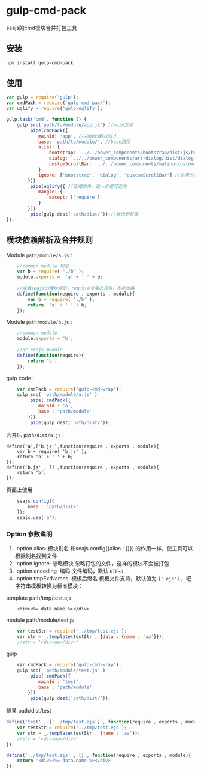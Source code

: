 # gulp-cmd-pack
seajs的cmd模块合并打包工具


## 安装

```bash
npm install gulp-cmd-pack
```

## 使用

```javascript
var gulp = require('gulp');
var cmdPack = require('gulp-cmd-pack');
var uglify = require('gulp-uglify');

gulp.task('cmd', function () {
    gulp.src('path/to/module/app.js') //main文件
        .pipe(cmdPack({
            mainId: 'app', //初始化模块的id
            base: 'path/to/module/', //base路径
            alias: {
                bootstrap: '../../bower_components/bootstrap/dist/js/bootstrap.min.js',
                dialog: '../../bower_components/art-dialog/dist/dialog-plus-min.js',
                customScrollBar: '../../bower_components/malihu-custom-scrollbar-plugin/jquery.mCustomScrollbar.min.js'
            },
            ignore: ['bootstrap', 'dialog', 'customScrollBar'] //这里的模块将不会打包进去
        }))
        .pipe(uglify({ //压缩文件，这一步是可选的
            mangle: {
                except: ['require']
            }
        }))
        .pipe(gulp.dest('path/dist/'));//输出到目录
});
```

## 模块依赖解析及合并规则

Module `path/module/a.js` :

```js
    //common module 规范
    var b = require( './b' );
    module.exports =  'a' + ' ' + b;
    
    //或者seajs的模块规范，require变量必须有，不能省略
    define(function(require , exports , module){
        var b = require( './b' );
        return  'a' + ' ' + b;
    });
```

Module `path/module/b.js` :

```js
    //common module
    module.exports = 'b';
    
    //or seajs module
    define(function(require){
        return 'b';
    });
```

gulp code :

```js
    var cmdPack = require('gulp-cmd-wrap');
    gulp.src( 'path/module/a.js' )
        .pipe( cmdPack({
            mainId : 'a',
            base : 'path/module'
        }))
        .pipe(gulp.dest('path/dist/'));
```

合并后 `path/dist/a.js` :

```
define('a',['b.js'],function(require , exports , module){
    var b = require( 'b.js' );
    return 'a' + ' ' + b;
});
define('b.js' , [] ,function(require , exports , module){
    return 'b';
});
```

页面上使用
```js
    seajs.config({
        base : 'path/dist/'
    });
    seajs.use('a');
```

### Option 参数说明
1. ·option.alias·  模块别名
    和seajs.config({alias : {}}) 的作用一样，使工具可以根据别名找到文件
2. ·option.ignore·  忽略模块
    忽略打包的文件，这样的模块不会被打包
3. ·option.encoding·  编码
    文件编码，默认 `UTF-8`
4. ·option.tmpExtNames·  模板后缀名
    模板文件支持，默认值为 `['.ejs']` ，吧字符串模板转换为标准模块：

template path/tmp/test.ejs
```
    <div><%= data.name %></div>
```

module path/module/test.js
```js
    var testStr = require('../tmp/test.ejs');
    var str = _.template(testStr , {data : {name : 'aa'}});
    //str = '<div>aa</div>'
```

gulp
```js
    var cmdPack = require('gulp-cmd-wrap');
    gulp.src( 'path/module/test.js' )
        .pipe( cmdPack({
            mainId : 'test',
            base : 'path/module'
        }))
        .pipe(gulp.dest('path/dist/'));
```
         
结果 path/dist/test
```js
define('test' , ['../tmp/test.ejs'] , function(require , exports , module){
    var testStr = require('../tmp/test.ejs');
    var str = _.template(testStr , {name : 'aa'});
    //str = '<div>aa</div>'
});

define('../tmp/test.ejs' , [] , function(require , exports , module){
    return '<div><%= data.name %></div>'
});
```